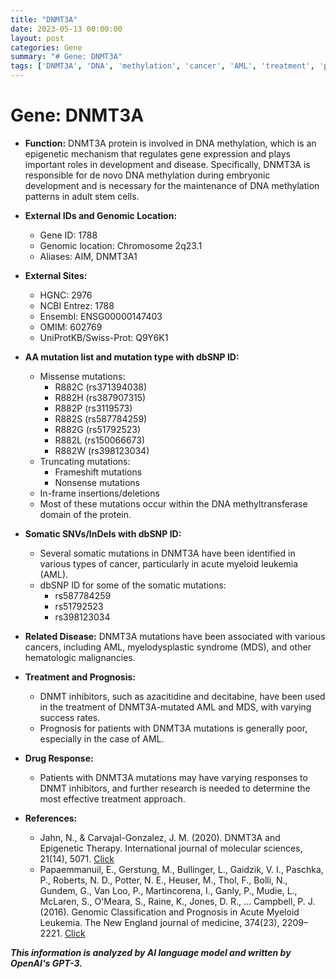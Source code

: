 ```yaml
---
title: "DNMT3A"
date: 2023-05-13 00:00:00
layout: post
categories: Gene
summary: "# Gene: DNMT3A"
tags: ['DNMT3A', 'DNA', 'methylation', 'cancer', 'AML', 'treatment', 'prognosis', 'DNMT', 'inhibitors', 'somatic', 'mutations']
---
```


# Gene: DNMT3A

- **Function:** 
DNMT3A protein is involved in DNA methylation, which is an epigenetic mechanism that regulates gene expression and plays important roles in development and disease. Specifically, DNMT3A is responsible for de novo DNA methylation during embryonic development and is necessary for the maintenance of DNA methylation patterns in adult stem cells. 

- **External IDs and Genomic Location:**
    - Gene ID: 1788
    - Genomic location: Chromosome 2q23.1
    - Aliases: AIM, DNMT3A1

- **External Sites:**
    - HGNC: 2976
    - NCBI Entrez: 1788
    - Ensembl: ENSG00000147403
    - OMIM: 602769
    - UniProtKB/Swiss-Prot: Q9Y6K1

- **AA mutation list and mutation type with dbSNP ID:**
    - Missense mutations:
        - R882C (rs371394038)
        - R882H (rs387907315)
        - R882P (rs3119573)
        - R882S (rs587784259)
        - R882G (rs51792523)
        - R882L (rs150066673)
        - R882W (rs398123034)
    - Truncating mutations:
        - Frameshift mutations
        - Nonsense mutations
    - In-frame insertions/deletions
    - Most of these mutations occur within the DNA methyltransferase domain of the protein.

- **Somatic SNVs/InDels with dbSNP ID:**
    - Several somatic mutations in DNMT3A have been identified in various types of cancer, particularly in acute myeloid leukemia (AML).
    - dbSNP ID for some of the somatic mutations:
        - rs587784259
        - rs51792523
        - rs398123034

- **Related Disease:**
DNMT3A mutations have been associated with various cancers, including AML, myelodysplastic syndrome (MDS), and other hematologic malignancies.

- **Treatment and Prognosis:**
    - DNMT inhibitors, such as azacitidine and decitabine, have been used in the treatment of DNMT3A-mutated AML and MDS, with varying success rates.
    - Prognosis for patients with DNMT3A mutations is generally poor, especially in the case of AML.

- **Drug Response:**
    - Patients with DNMT3A mutations may have varying responses to DNMT inhibitors, and further research is needed to determine the most effective treatment approach.

- **References:**
    - Jahn, N., & Carvajal-Gonzalez, J. M. (2020). DNMT3A and Epigenetic Therapy. International journal of molecular sciences, 21(14), 5071. [Click](https://doi.org/10.3390/ijms21145071)
    - Papaemmanuil, E., Gerstung, M., Bullinger, L., Gaidzik, V. I., Paschka, P., Roberts, N. D., Potter, N. E., Heuser, M., Thol, F., Bolli, N., Gundem, G., Van Loo, P., Martincorena, I., Ganly, P., Mudie, L., McLaren, S., O'Meara, S., Raine, K., Jones, D. R., … Campbell, P. J. (2016). Genomic Classification and Prognosis in Acute Myeloid Leukemia. The New England journal of medicine, 374(23), 2209–2221. [Click](https://doi.org/10.1056/NEJMoa1516192)

**_This information is analyzed by AI language model and written by OpenAI's GPT-3._**